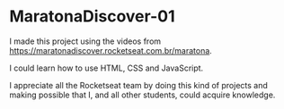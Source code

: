# MaratonaDiscover-01

I made this project using the videos from https://maratonadiscover.rocketseat.com.br/maratona.

I could learn how to use HTML, CSS and JavaScript.

I appreciate all the Rocketseat team by doing this kind of projects and making possible that I, and all other students, could acquire knowledge.
